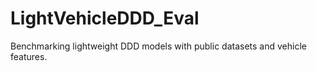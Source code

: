 # LightVehicleDDD_Eval
Benchmarking lightweight DDD models with public datasets and vehicle features.
